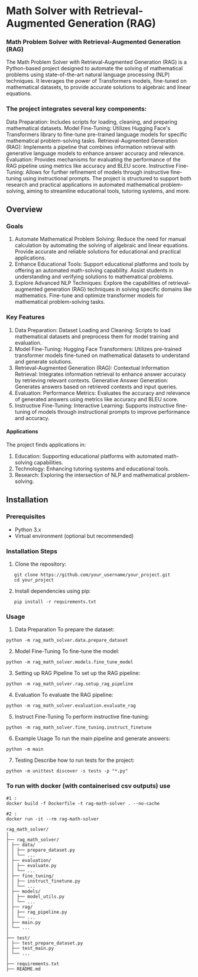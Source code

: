 # Math Solver with Retrieval-Augmented Generation (RAG)

### Math Problem Solver with Retrieval-Augmented Generation (RAG)

The Math Problem Solver with Retrieval-Augmented Generation (RAG) is a Python-based project designed to automate the solving of mathematical problems using state-of-the-art natural language processing (NLP) techniques. It leverages the power of Transformers models, fine-tuned on mathematical datasets, to provide accurate solutions to algebraic and linear equations.

### The project integrates several key components:

Data Preparation: Includes scripts for loading, cleaning, and preparing mathematical datasets.
Model Fine-Tuning: Utilizes Hugging Face's Transformers library to fine-tune pre-trained language models for specific mathematical problem-solving tasks.
Retrieval-Augmented Generation (RAG): Implements a pipeline that combines information retrieval with generative language models to enhance answer accuracy and relevance.
Evaluation: Provides mechanisms for evaluating the performance of the RAG pipeline using metrics like accuracy and BLEU score.
Instructive Fine-Tuning: Allows for further refinement of models through instructive fine-tuning using instructional prompts.
The project is structured to support both research and practical applications in automated mathematical problem-solving, aiming to streamline educational tools, tutoring systems, and more.

## Overview

### Goals

1. Automate Mathematical Problem Solving:
Reduce the need for manual calculation by automating the solving of algebraic and linear equations.
Provide accurate and reliable solutions for educational and practical applications.
2. Enhance Educational Tools:
Support educational platforms and tools by offering an automated math-solving capability.
Assist students in understanding and verifying solutions to mathematical problems.
3. Explore Advanced NLP Techniques:
Explore the capabilities of retrieval-augmented generation (RAG) techniques in solving specific domains like mathematics.
Fine-tune and optimize transformer models for mathematical problem-solving tasks.

### Key Features
1. Data Preparation:
Dataset Loading and Cleaning: Scripts to load mathematical datasets and preprocess them for model training and evaluation.
2. Model Fine-Tuning:
Hugging Face Transformers: Utilizes pre-trained transformer models fine-tuned on mathematical datasets to understand and generate solutions.
3. Retrieval-Augmented Generation (RAG):
Contextual Information Retrieval: Integrates information retrieval to enhance answer accuracy by retrieving relevant contexts.
Generative Answer Generation: Generates answers based on retrieved contexts and input queries.
4. Evaluation:
Performance Metrics: Evaluates the accuracy and relevance of generated answers using metrics like accuracy and BLEU score.
5. Instructive Fine-Tuning:
Interactive Learning: Supports instructive fine-tuning of models through instructional prompts to improve performance and accuracy.

#### Applications
The project finds applications in:

1. Education: Supporting educational platforms with automated math-solving capabilities.
2. Technology: Enhancing tutoring systems and educational tools.
3. Research: Exploring the intersection of NLP and mathematical problem-solving.


## Installation

### Prerequisites

- Python 3.x
- Virtual environment (optional but recommended)

### Installation Steps

1. Clone the repository:
```
   git clone https://github.com/your_username/your_project.git
   cd your_project
```

2. Install dependencies using pip:
```
   pip install -r requirements.txt
```
### Usage

1. Data Preparation
To prepare the dataset:
```
python -m rag_math_solver.data.prepare_dataset
```

2. Model Fine-Tuning
To fine-tune the model:
```
python -m rag_math_solver.models.fine_tune_model
```

3. Setting up RAG Pipeline
To set up the RAG pipeline:

```
python -m rag_math_solver.rag.setup_rag_pipeline
```

4. Evaluation
To evaluate the RAG pipeline:

```
python -m rag_math_solver.evaluation.evaluate_rag
```

5. Instruct Fine-Tuning
To perform instructive fine-tuning:

```
python -m rag_math_solver.fine_tuning.instruct_finetune
```

6. Example Usage
To run the main pipeline and generate answers:

```
python -m main
```

7. Testing
Describe how to run tests for the project:

```
python -m unittest discover -s tests -p "*.py"
```


### To run with docker (with containerised csv outputs) use
```
#1 : 
docker build -f Dockerfile -t rag-math-solver . --no-cache  

#2 :
docker run -it --rm rag-math-solver
```

```
rag_math_solver/
│
├── rag_math_solver/
│ ├── data/
│ │ ├── prepare_dataset.py
│ │ └── ...
│ ├── evaluation/
│ │ ├── evaluate.py
│ │ └── ...
│ ├── fine_tuning/
│ │ ├── instruct_finetune.py
│ │ └── ...
│ ├── models/
│ │ ├── model_utils.py
│ │ └── ...
│ ├── rag/
│ │ ├── rag_pipeline.py
│ │ └── ...
│ ├── main.py
│ └── ...
│
├── test/
│ ├── test_prepare_dataset.py
│ ├── test_main.py
│ └── ...
│
├── requirements.txt
├── README.md
```